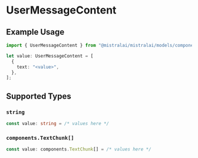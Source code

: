 # UserMessageContent

## Example Usage

```typescript
import { UserMessageContent } from "@mistralai/mistralai/models/components";

let value: UserMessageContent = [
  {
    text: "<value>",
  },
];
```

## Supported Types

### `string`

```typescript
const value: string = /* values here */
```

### `components.TextChunk[]`

```typescript
const value: components.TextChunk[] = /* values here */
```

